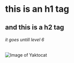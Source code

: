 # this is an h1 tag
## and this is a h2 tag
###### it goes untill level 6 

![Image of Yaktocat](https://octodex.github.com/images/yaktocat.png)
